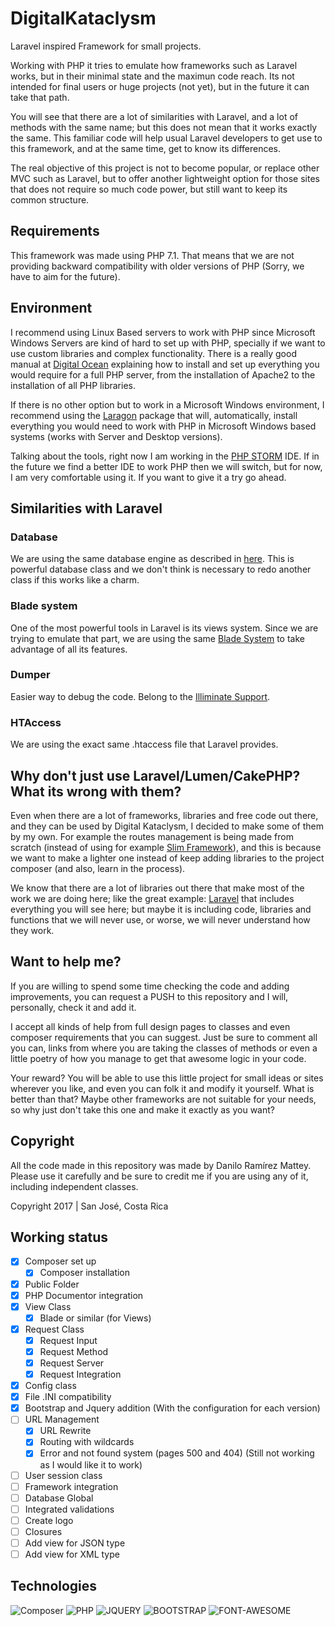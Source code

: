 # DigitalKataclysm

Laravel inspired Framework for small projects. 

Working with PHP it tries to emulate how frameworks such as Laravel works, but in their minimal 
state and the maximun code reach. Its not intended for final users or huge projects (not yet), 
but in the future it can take that path.

You will see that there are a lot of similarities with Laravel, and a lot of methods with the
same name; but this does not mean that it works exactly the same. This familiar code will help
usual Laravel developers to get use to this framework, and at the same time, get to know its differences.

The real objective of this project is not to become popular, or replace other MVC such as Laravel, but to
offer another lightweight option for those sites that does not require so much code power, but still
want to keep its common structure.

## Requirements

This framework was made using PHP 7.1. That means that we are not providing backward compatibility 
with older versions of PHP (Sorry, we have to aim for the future).

## Environment

I recommend using Linux Based servers to work with PHP since Microsoft Windows Servers are kind 
of hard to set up with PHP, specially if we want to use custom libraries and complex functionality.
 There is a really good manual at [Digital Ocean](https://www.digitalocean.com/community/tutorials/how-to-install-linux-apache-mysql-php-lamp-stack-on-ubuntu-16-04)
 explaining how to install and set up everything you would require for a 
 full PHP server, from the installation of Apache2 to the installation of all PHP libraries.
 
 If there is no other option but to work in a Microsoft Windows environment, I recommend using 
 the [Laragon](https://laragon.org/) package that will, automatically, install everything you would need
 to work with PHP in Microsoft Windows based systems (works with Server and Desktop versions).

Talking about the tools, right now I am working in the [PHP STORM](https://www.jetbrains.com/phpstorm/)  IDE. 
If in the future we find a better IDE to work PHP then we will switch,
but for now, I am very comfortable using it. If you want to give it a try go ahead. 

## Similarities with Laravel

### Database

We are using the same database engine as described in [here](https://github.com/illuminate/database). This is 
powerful database class and we don't think is necessary to redo another class if this works like a charm.

### Blade system

One of the most powerful tools in Laravel is its views system. Since we are trying to
emulate that part, we are using the same [Blade System](https://packagist.org/packages/philo/laravel-blade)
to take advantage of all its features.

### Dumper

Easier way to debug the code. Belong to the [Illiminate Support](https://packagist.org/packages/laracasts/utilities).

### HTAccess

We are using the exact same .htaccess file that Laravel provides.

## Why don't just use Laravel/Lumen/CakePHP? What its wrong with them?

Even when there are a lot of frameworks, libraries and free code out there, and they can be used by Digital Kataclysm, I decided to make
some of them by my own. For example the routes management is being made from scratch (instead of using for example
[Slim Framework](https://www.slimframework.com/)), and this is because we want to make a lighter one instead of
keep adding libraries to the project composer (and also, learn in the process).

We know that there are a lot of libraries out there that make most of the work we are doing here; like the great 
example: [Laravel](https://laravel.com/) that includes everything you will see here; but maybe it is including 
code, libraries and functions that we will never use, or worse, we will never understand how they work.

## Want to help me?

If you are willing to spend some time checking the code and adding improvements, 
you can request a PUSH to this repository and I will, personally, check it and add it.

I accept all kinds of help from full design pages to classes and even composer requirements that you
can suggest. Just be sure to comment all you can, links from where you are taking the classes of methods
or even a little poetry of how you manage to get that awesome logic in your code.

Your reward? You will be able to use this little project for small ideas or sites wherever you like, 
and even you can folk it and modify it yourself. What is better than that? Maybe other frameworks are
not suitable for your needs, so why just don't take this one and make it exactly as you want?

## Copyright

All the code made in this repository was made by Danilo Ramírez Mattey. Please use it carefully 
and be sure to credit me if you are using any of it, including independent classes.

Copyright 2017 | San José, Costa Rica

## Working status

- [x] Composer set up
    - [X] Composer installation
- [X] Public Folder
- [X] PHP Documentor integration
- [X] View Class
    - [X] Blade or similar (for Views)
- [X] Request Class
    - [X] Request Input
    - [X] Request Method
    - [X] Request Server
    - [X] Request Integration
- [X] Config class
- [X] File .INI compatibility
- [X] Bootstrap and Jquery addition (With the configuration for each version)
- [ ] URL Management
    - [X] URL Rewrite
    - [X] Routing with wildcards
    - [X] Error and not found system (pages 500 and 404) (Still not working as I would like it to work)
- [ ] User session class
- [ ] Framework integration
- [ ] Database Global
- [ ] Integrated validations
- [ ] Create logo
- [ ] Closures
- [ ] Add view for JSON type
- [ ] Add view for XML type

## Technologies

![Composer](https://www.dev-metal.com/wp-content/uploads/2013/12/composer-logo-1-100x100.jpg)
![PHP](https://www.dev-metal.com/wp-content/uploads/2014/02/php-logo-1-100x100.jpg)
![JQUERY](https://www.audero.it/blog/wp-content/uploads/2013/09/jQuery-logo.png)
![BOOTSTRAP](http://www.nebula-marketing.co.uk/assets/images/bootstrap-logo.jpg)
![FONT-AWESOME](https://iconscout.com/images/profile/small/font-awesome-3a2d482d42d7b1ee-58398de03e379-100x100.jpg)